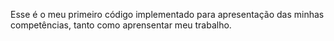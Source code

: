 Esse é o meu primeiro código implementado para apresentação das minhas competências, tanto como aprensentar meu trabalho.